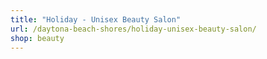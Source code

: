 ```yaml
---
title: "Holiday - Unisex Beauty Salon"
url: /daytona-beach-shores/holiday-unisex-beauty-salon/
shop: beauty
---
```

